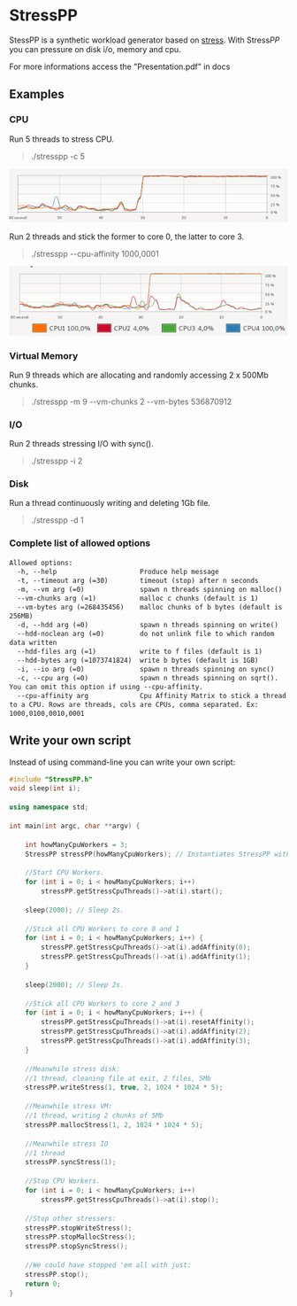 # StressPP
StessPP is a synthetic workload generator based on [stress](https://linux.die.net/man/1/stress).
With Stress*PP* you can pressure on disk i/o, memory and cpu.

For more informations access the "Presentation.pdf" in docs

## Examples
### CPU

Run 5 threads to stress CPU.
> ./stresspp -c 5
<p align="center">
<img src="docs/stress_cpu_0.png?raw=true">
</p>


Run 2 threads and stick the former to core 0, the latter to core 3.
> ./stresspp --cpu-affinity 1000,0001
<p align="center">
<img src="docs/stress_cpu_1.png?raw=true">
</p>


### Virtual Memory
Run 9 threads which are allocating and randomly accessing 2 x 500Mb chunks. 
> ./stresspp -m 9 --vm-chunks 2 --vm-bytes 536870912


### I/O
Run 2 threads stressing I/O with sync().
> ./stresspp -i 2

### Disk
Run a thread continuously writing and deleting 1Gb file.
> ./stresspp -d 1

### Complete list of allowed options
```
Allowed options:
  -h, --help                     Produce help message
  -t, --timeout arg (=30)        timeout (stop) after n seconds
  -m, --vm arg (=0)              spawn n threads spinning on malloc()
  --vm-chunks arg (=1)           malloc c chunks (default is 1)
  --vm-bytes arg (=268435456)    malloc chunks of b bytes (default is 256MB)
  -d, --hdd arg (=0)             spawn n threads spinning on write()
  --hdd-noclean arg (=0)         do not unlink file to which random data written
  --hdd-files arg (=1)           write to f files (default is 1)
  --hdd-bytes arg (=1073741824)  write b bytes (default is 1GB)
  -i, --io arg (=0)              spawn n threads spinning on sync()
  -c, --cpu arg (=0)             spawn n threads spinning on sqrt(). You can omit this option if using --cpu-affinity.
  --cpu-affinity arg             Cpu Affinity Matrix to stick a thread to a CPU. Rows are threads, cols are CPUs, comma separated. Ex: 1000,0100,0010,0001
```

## Write your own script
Instead of using command-line you can write your own script:
```cpp
#include "StressPP.h"
void sleep(int i);

using namespace std;

int main(int argc, char **argv) {

    int howManyCpuWorkers = 3;
    StressPP stressPP(howManyCpuWorkers); // Instantiates StressPP with 3 stress-cpu threads ready to start.

    //Start CPU Workers.
    for (int i = 0; i < howManyCpuWorkers; i++)
        stressPP.getStressCpuThreads()->at(i).start();

    sleep(2000); // Sleep 2s.

    //Stick all CPU Workers to core 0 and 1
    for (int i = 0; i < howManyCpuWorkers; i++) {
        stressPP.getStressCpuThreads()->at(i).addAffinity(0);
        stressPP.getStressCpuThreads()->at(i).addAffinity(1);
    }

    sleep(2000); // Sleep 2s.

    //Stick all CPU Workers to core 2 and 3
    for (int i = 0; i < howManyCpuWorkers; i++) {
        stressPP.getStressCpuThreads()->at(i).resetAffinity();
        stressPP.getStressCpuThreads()->at(i).addAffinity(2);
        stressPP.getStressCpuThreads()->at(i).addAffinity(3);
    }

    //Meanwhile stress disk:
    //1 thread, cleaning file at exit, 2 files, 5Mb
    stressPP.writeStress(1, true, 2, 1024 * 1024 * 5);

    //Meanwhile stress VM:
    //1 thread, writing 2 chunks of 5Mb
    stressPP.mallocStress(1, 2, 1024 * 1024 * 5);

    //Meanwhile stress IO
    //1 thread
    stressPP.syncStress(1);

    //Stop CPU Workers.
    for (int i = 0; i < howManyCpuWorkers; i++)
        stressPP.getStressCpuThreads()->at(i).stop();

    //Stop other stressers:
    stressPP.stopWriteStress();
    stressPP.stopMallocStress();
    stressPP.stopSyncStress();

    //We could have stopped 'em all with just:
    stressPP.stop();
    return 0;
}
```
